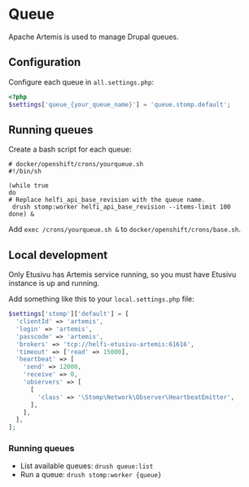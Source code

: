 # Queue

Apache Artemis is used to manage Drupal queues.

## Configuration

Configure each queue in `all.settings.php`:

```php
<?php
$settings['queue_{your_queue_name}'] = 'queue.stomp.default';
```

## Running queues

Create a bash script for each queue:
```shell
# docker/openshift/crons/yourqueue.sh
#!/bin/sh

(while true
do
# Replace helfi_api_base_revision with the queue name.
 drush stomp:worker helfi_api_base_revision --items-limit 100
done) &
```

Add `exec /crons/yourqueue.sh &` to `docker/openshift/crons/base.sh`.

## Local development

Only Etusivu has Artemis service running, so you must have Etusivu instance is up and running.

Add something like this to your `local.settings.php` file:
```php
$settings['stomp']['default'] = [
  'clientId' => 'artemis',
  'login' => 'artemis',
  'passcode' => 'artemis',
  'brokers' => 'tcp://helfi-etusivu-artemis:61616',
  'timeout' => ['read' => 15000],
  'heartbeat' => [
    'send' => 12000,
    'receive' => 0,
    'observers' => [
      [
        'class' => '\Stomp\Network\Observer\HeartbeatEmitter',
      ],
    ],
  ],
];
```

### Running queues

- List available queues: `drush queue:list`
- Run a queue: `drush stomp:worker {queue}`
